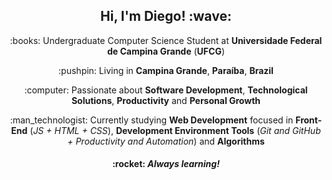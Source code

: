 <h2 align="center">
    Hi, I'm Diego! :wave:
</h2>

<p align="center">
:books: Undergraduate Computer Science Student at <b>Universidade Federal de Campina Grande</b> (<b>UFCG</b>)
</p>

<p align="center">
:pushpin: Living in <b>Campina Grande</b>, <b>Paraíba</b>, <b>Brazil</b>
</p>

<p align="center">
:computer: Passionate about <b>Software Development</b>, <b>Technological Solutions</b>, <b>Productivity</b> and <b>Personal Growth</b>
</p>

<p align="center">
:man_technologist: Currently studying <b>Web Development</b> focused in <b>Front-End</b> (<i>JS + HTML + CSS</i>), <b>Development Environment Tools</b> (<i>Git and GitHub + Productivity and Automation</i>) and <b>Algorithms</b>
</p>

<h4 align="center">
:rocket: <i><b>Always learning!</b></i>
</h4>

<!--
**diego-aquino/diego-aquino** is a ✨ _special_ ✨ repository because its `README.md` (this file) appears on your GitHub profile.

Here are some ideas to get you started:

- 🔭 I’m currently working on ...
- 🌱 I’m currently learning ...
- 👯 I’m looking to collaborate on ...
- 🤔 I’m looking for help with ...
- 💬 Ask me about ...
- 📫 How to reach me: ...
- 😄 Pronouns: ...
- ⚡ Fun fact: ...
-->
